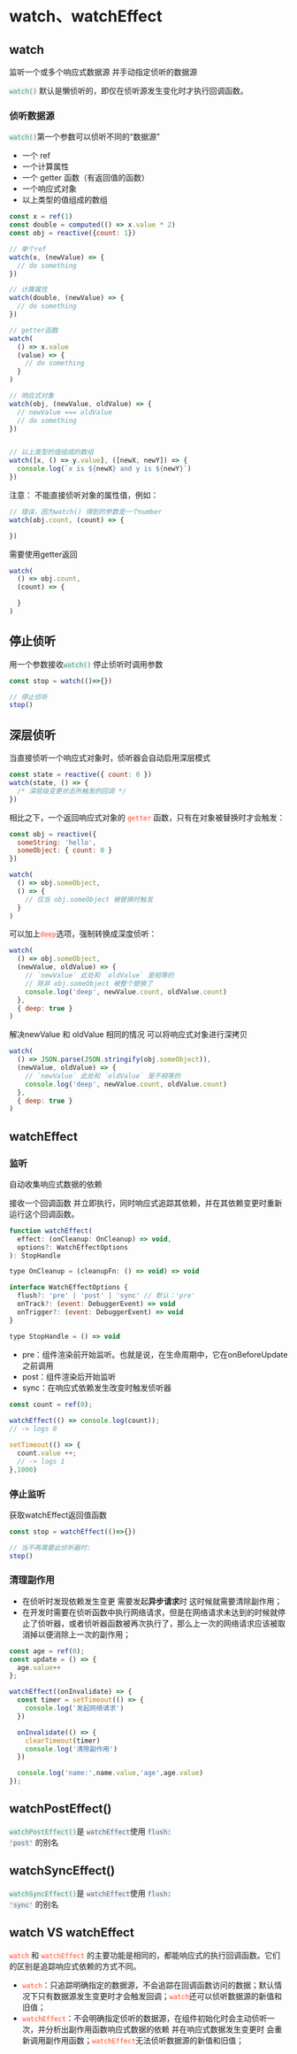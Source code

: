 # watch、watchEffect

## watch 
监听一个或多个响应式数据源 并手动指定侦听的数据源

<code style='background: #f1f1f1;color:#33a06f;border-radius:4px;'>watch()</code> 默认是懒侦听的，即仅在侦听源发生变化时才执行回调函数。

### 侦听数据源
<code style='background: #f1f1f1;color:#33a06f;border-radius:4px;'>watch()</code>第一个参数可以侦听不同的“数据源”

* 一个 ref
* 一个计算属性
* 一个 getter 函数（有返回值的函数）
* 一个响应式对象
* 以上类型的值组成的数组
```js
const x = ref(1)
const double = computed(() => x.value * 2)
const obj = reactive({count: 1})

// 单个ref
watch(x, (newValue) => {
  // do something
})

// 计算属性
watch(double, (newValue) => {
  // do something
})

// getter函数
watch(
  () => x.value
  (value) => {
    // do something
  }
)

// 响应式对象
watch(obj, (newValue, oldValue) => {
  // newValue === oldValue
  // do something
})


// 以上类型的值组成的数组
watch([x, () => y.value], ([newX, newY]) => {
  console.log(`x is ${newX} and y is ${newY}`)
})
```
注意： 不能直接侦听对象的属性值，例如：
```js
// 错误，因为watch() 得到的参数是一个number
watch(obj.count, (count) => {

})
```
需要使用getter返回
```js
watch(
  () => obj.count,
  (count) => {

  }
)
```


## 停止侦听
用一个参数接收<code style='background: #f1f1f1;color:#33a06f;border-radius:4px;'>watch()</code> 停止侦听时调用参数
```js
const stop = watch(()=>{})

// 停止侦听
stop()
```

## 深层侦听
当直接侦听一个响应式对象时，侦听器会自动启用深层模式
```js
const state = reactive({ count: 0 })
watch(state, () => {
  /* 深层级变更状态所触发的回调 */
})
```

相比之下，一个返回响应式对象的 <code style='background: #fff5f5;color:#ff502c;border-radius:4px;'>getter</code> 函数，只有在对象被替换时才会触发：
```js
const obj = reactive({
  someString: 'hello',
  someObject: { count: 0 }
})

watch(
  () => obj.someObject,
  () => {
    // 仅当 obj.someObject 被替换时触发
  }
)
```
可以加上<code style='background: #fff5f5;color:#ff502c;border-radius:4px;'>deep</code>选项，强制转换成深度侦听：
```js
watch(
  () => obj.someObject,
  (newValue, oldValue) => {
    // `newValue` 此处和 `oldValue` 是相等的
    // 除非 obj.someObject 被整个替换了
    console.log('deep', newValue.count, oldValue.count)
  },
  { deep: true }
)
```

解决newValue 和 oldValue 相同的情况 可以将响应式对象进行深拷贝
```js
watch(
  () => JSON.parse(JSON.stringify(obj.someObject)),
  (newValue, oldValue) => {
    // `newValue` 此处和 `oldValue` 是不相等的
    console.log('deep', newValue.count, oldValue.count)
  },
  { deep: true }
)

```


## watchEffect

### 监听
自动收集响应式数据的依赖

接收一个回调函数 并立即执行，同时响应式追踪其依赖，并在其依赖变更时重新运行这个回调函数。
```js
function watchEffect(
  effect: (onCleanup: OnCleanup) => void,
  options?: WatchEffectOptions
): StopHandle

type OnCleanup = (cleanupFn: () => void) => void

interface WatchEffectOptions {
  flush?: 'pre' | 'post' | 'sync' // 默认：'pre'
  onTrack?: (event: DebuggerEvent) => void
  onTrigger?: (event: DebuggerEvent) => void
}

type StopHandle = () => void
```
- pre：组件渲染前开始监听。也就是说，在生命周期中，它在onBeforeUpdate之前调用
- post：组件渲染后开始监听
- sync：在响应式依赖发生改变时触发侦听器

```js
const count = ref(0);
 
watchEffect(() => console.log(count));
// -> logs 0

setTimeout(() => {
  count.value ++;
  // -> logs 1
},1000)
```


### 停止监听
获取watchEffect返回值函数
```js
const stop = watchEffect(()=>{})

// 当不再需要此侦听器时:
stop()
```


### 清理副作用
- 在侦听时发现依赖发生变更 需要发起**异步请求**时 这时候就需要清除副作用；
- 在开发时需要在侦听函数中执行网络请求，但是在网络请求未达到的时候就停止了侦听器，或者侦听器函数被再次执行了，那么上一次的网络请求应该被取消掉以便消除上一次的副作用；
```js
const age = ref(0);
const update = () => {
  age.value++
};

watchEffect((onInvalidate) => {
  const timer = setTimeout(() => {
    console.log('发起网络请求')
  })

  onInvalidate(() => {
    clearTimeout(timer)
    console.log('清除副作用')
  })

  console.log('name:',name.value,'age',age.value)
});
```
## watchPostEffect()
<code style='background: #f1f1f1;color:#33a06f;border-radius:4px;'>watchPostEffect()</code>是 <code style='background: #f1f1f1;color:#476582;border-radius:4px;'>watchEffect</code>使用 <code style='background: #f1f1f1;color:#476582;border-radius:4px;'>flush: 'post'</code> 的别名


## watchSyncEffect()
<code style='background: #f1f1f1;color:#33a06f;border-radius:4px;'>watchSyncEffect()</code>是 <code style='background: #f1f1f1;color:#476582;border-radius:4px;'>watchEffect</code>使用 <code style='background: #f1f1f1;color:#476582;border-radius:4px;'>flush: 'sync'</code> 的别名


## watch VS watchEffect

<code style='background: #fff5f5;color:#ff502c;border-radius:4px;'>watch</code> 和 <code style='background: #fff5f5;color:#ff502c;border-radius:4px;'>watchEffect</code>
的主要功能是相同的，都能响应式的执行回调函数。它们的区别是追踪响应式依赖的方式不同。

  * <code style='background: #fff5f5;color:#ff502c;border-radius:4px;'>watch</code>：只追踪明确指定的数据源，不会追踪在回调函数访问的数据；默认情况下只有数据源发生变更时才会触发回调；<code style='background: #fff5f5;color:#ff502c;border-radius:4px;'>watch</code>还可以侦听数据源的新值和旧值；
  * <code style='background: #fff5f5;color:#ff502c;border-radius:4px;'>watchEffect</code>：不会明确指定侦听的数据源，在组件初始化时会主动侦听一次，并分析出副作用函数响应式数据的依赖 并在响应式数据发生变更时 会重新调用副作用函数；<code style='background: #fff5f5;color:#ff502c;border-radius:4px;'>watchEffect</code>无法侦听数据源的新值和旧值；